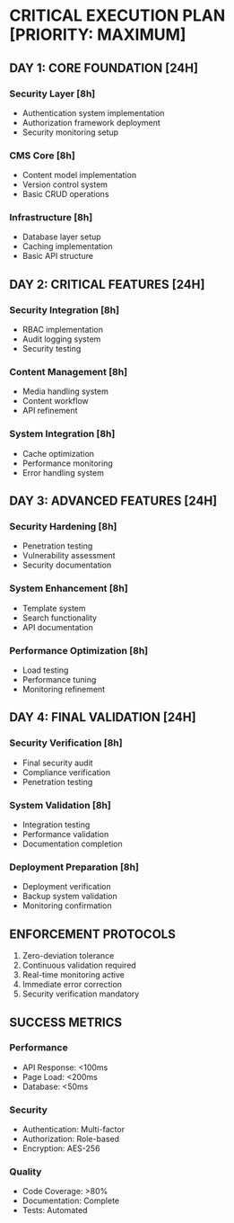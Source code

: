 # CRITICAL EXECUTION PLAN [PRIORITY: MAXIMUM]

## DAY 1: CORE FOUNDATION [24H]
### Security Layer [8h]
- Authentication system implementation
- Authorization framework deployment
- Security monitoring setup

### CMS Core [8h]
- Content model implementation
- Version control system
- Basic CRUD operations

### Infrastructure [8h]
- Database layer setup
- Caching implementation
- Basic API structure

## DAY 2: CRITICAL FEATURES [24H]
### Security Integration [8h]
- RBAC implementation
- Audit logging system
- Security testing

### Content Management [8h]
- Media handling system
- Content workflow
- API refinement

### System Integration [8h]
- Cache optimization
- Performance monitoring
- Error handling system

## DAY 3: ADVANCED FEATURES [24H]
### Security Hardening [8h]
- Penetration testing
- Vulnerability assessment
- Security documentation

### System Enhancement [8h]
- Template system
- Search functionality
- API documentation

### Performance Optimization [8h]
- Load testing
- Performance tuning
- Monitoring refinement

## DAY 4: FINAL VALIDATION [24H]
### Security Verification [8h]
- Final security audit
- Compliance verification 
- Penetration testing

### System Validation [8h]
- Integration testing
- Performance validation
- Documentation completion

### Deployment Preparation [8h]
- Deployment verification
- Backup system validation
- Monitoring confirmation

## ENFORCEMENT PROTOCOLS
1. Zero-deviation tolerance
2. Continuous validation required
3. Real-time monitoring active
4. Immediate error correction
5. Security verification mandatory

## SUCCESS METRICS
### Performance
- API Response: <100ms
- Page Load: <200ms 
- Database: <50ms

### Security 
- Authentication: Multi-factor
- Authorization: Role-based
- Encryption: AES-256

### Quality
- Code Coverage: >80%
- Documentation: Complete
- Tests: Automated
